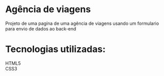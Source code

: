 # Agência de viagens
Projeto de uma pagína de uma agência de viagens usando um formulario para envio de dados ao back-end

# Tecnologias utilizadas:
HTML5<br>
CSS3

#
